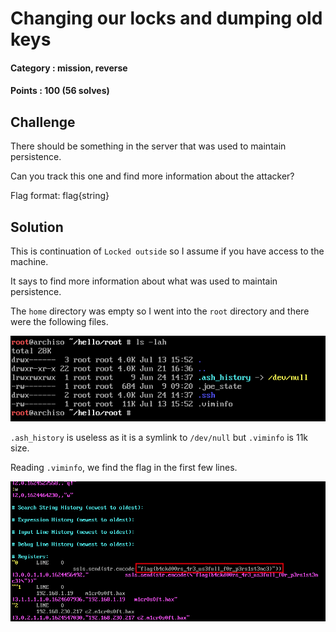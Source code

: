 # Changing our locks and dumping old keys

#### Category : mission, reverse
#### Points : 100 (56 solves)

## Challenge
There should be something in the server that was used to maintain persistence.

Can you track this one and find more information about the attacker?

Flag format: flag{string}

## Solution
This is continuation of `Locked outside` so I assume if you have access to the machine.

It says to find more information about what was used to maintain persistence.

The `home` directory was empty so I went into the `root` directory and there were the following files.

![](https://github.com/p1xxxel/ctf-writeups/blob/main/2021/RCTS%20CERT%202021/Changing%20our%20locks%20and%20dumping%20old%20keys/root_dir.png)

`.ash_history` is useless as it is a symlink to `/dev/null` but `.viminfo` is 11k size.

Reading `.viminfo`, we find the flag in the first few lines.

![](https://github.com/p1xxxel/ctf-writeups/blob/main/2021/RCTS%20CERT%202021/Changing%20our%20locks%20and%20dumping%20old%20keys/finding_flag.png)
